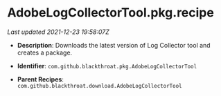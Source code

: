 # AdobeLogCollectorTool.pkg.recipe

_Last updated 2021-12-23 19:58:07Z_

- **Description**: Downloads the latest version of Log Collector tool and creates a package.

- **Identifier**: `com.github.blackthroat.pkg.AdobeLogCollectorTool`

- **Parent Recipes**: `com.github.blackthroat.download.AdobeLogCollectorTool`
